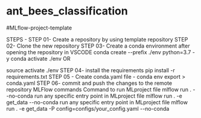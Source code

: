 # ant_bees_classification

#MLflow-project-template


STEPS -
STEP 01- Create a repository by using template repository
STEP 02- Clone the new repository
STEP 03- Create a conda environment after opening the repository in VSCODE
conda create --prefix ./env python=3.7 -y
conda activate ./env
OR

source activate ./env
STEP 04- install the requirements
pip install -r requirements.txt
STEP 05 - Create conda.yaml file -
conda env export > conda.yaml
STEP 06- commit and push the changes to the remote repository
MLFlow commands
Command to run MLproject file
mlflow run . --no-conda
run any specific entry point in MLproject file
mlflow run . -e get_data --no-conda
run any specific entry point in MLproject file
mlflow run . -e get_data -P config=configs/your_config.yaml --no-conda
